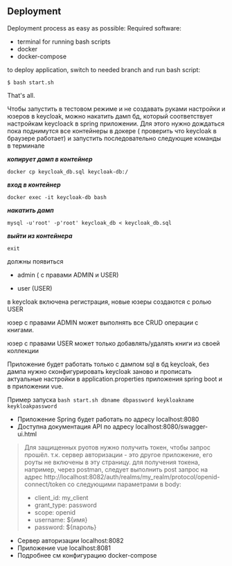 ## Deployment
Deployment process as easy as possible:
Required software:
- terminal for running bash scripts
- docker
- docker-compose

to deploy application, switch to needed branch and run bash script:

```
$ bash start.sh
```
That's all.

Чтобы запустить в тестовом режиме и не создавать руками настройки и юзеров в keycloak, можно накатить дамп бд,
который соответствует настройкам keycloack в spring приложении.
Для этого нужно дождаться пока поднимутся все контейнеры в докере ( проверить что keycloak в браузере работает)
и запустить последовательно следующие команды в терминале

***копирует дамп в контейнер***
```
docker cp keycloak_db.sql keycloak-db:/
```
***вход в контейнер***
```
docker exec -it keycloak-db bash
```
***накатить дамп***
```
mysql -u'root' -p'root' keycloak_db < keycloak_db.sql
```
***выйти из контейнера***
```
exit
```

должны появиться
- admin ( с правами ADMIN и USER)

- user (USER)

в keycloak включена регистрация, новые юзеры создаются с ролью USER

юзер с правами ADMIN может выполнять все CRUD операции с книгами.

юзер с правами USER может только добавлять/удалять книги из своей коллекции

Приложение будет работать только с дампом sql в бд keycloak, 
без дампа нужно сконфигурировать keycloak заново и прописать актуальные настройки в application.properties приложения
spring boot и в приложении vue.

Пример запуска
```bash start.sh dbname dbpassword keykloakname keykloakpassword```

- Приложение Spring будет работать по адресу localhost:8080
- Доступна документация API по адресу localhost:8080/swagger-ui.html

>Для защищенных руотов нужно получить токен, чтобы запрос прошёл. т.к. сервер авторизации - это
другое приложение, его роуты не включены в эту страницу. 
для получения токена, например, через postman, следует выполнить post запрос на адрес
http://localhost:8082/auth/realms/my_realm/protocol/openid-connect/token
со следующими параметрами в body:
> - client_id: my_client
> - grant_type: password
> - scope: openid
> - username: ${имя}
> - password: ${пароль}

- Сервер авторизации localhost:8082
- Приложение vue localhost:8081
- Подробнее см конфигурацию docker-compose

